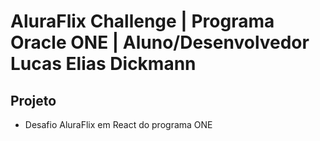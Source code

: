 # AluraFlix Challenge | Programa Oracle ONE | Aluno/Desenvolvedor Lucas Elias Dickmann

## Projeto
- Desafio AluraFlix em React do programa ONE